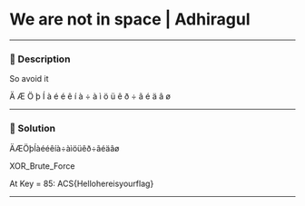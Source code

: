 # We are not in space | Adhiragul

---

### 🧩 Description

So avoid it

Ä Æ Ö þ Í à é é ê í à ÷ à ì ö ü ê ð ÷ ã é ä â ø

---

### 🧠 Solution

ÄÆÖþÍàééêíà÷àìöüêð÷ãéäâø

XOR_Brute_Force

At Key = 85: ACS{Hellohereisyourflag}

---

